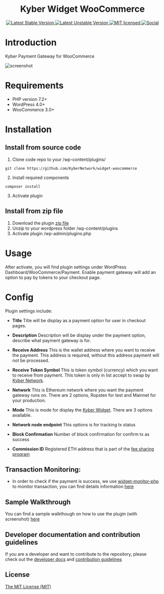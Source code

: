 <h1 align="center">Kyber Widget WooCommerce</h1>
<p align="center" style="text-align: center;">
<a href="https://packagist.org/packages/kyber-network/widget-woocommerce">
  <img src="https://poser.pugx.org/kyber-network/widget-woocommerce/version" alt="Latest Stable Version" />
</a>
<a href="//packagist.org/packages/kyber-network/widget-woocommerce">
  <img src="https://poser.pugx.org/kyber-network/widget-woocommerce/v/unstable" alt="Latest Unstable Version" />
</a>
<a href="./LICENSE">
  <img src="https://img.shields.io/badge/license-MIT-green.svg" alt="MIT licensed" />
</a>
<a href="https://t.me/KyberDeveloper">
  <img src="https://img.shields.io/badge/chat%20on-telegram-brightgreen.svg" alt="Social" />
</a>
</p>

# Introduction

Kyber Payment Gateway for WooCommerce 

![screenshot](https://github.com/KyberNetwork/widget-woocommerce/blob/master/assets/images/screenshot-2.png)

# Requirements

- PHP version 7.2+
- WordPress 4.0+
- WooCommerce 3.0+

# Installation

## Install from source code

1. Clone code repo to your /wp-content/plugins/

```shell
git clone https://github.com/KyberNetwork/widget-woocommerce
```

2. Install required components

```shell
composer install
```

3. Activate plugin


## Install from zip file

1. Download the plugin [zip file](https://github.com/KyberNetwork/widget-woocommerce/releases)
2. Unzip to your wordpress folder /wp-content/plugins
3. Activate plugin /wp-admin/plugins.php

# Usage

After activate, you will find plugin settings under WordPress Dashboard/WooCommerce/Payment. Enable payment gateway will add an option to pay by tokens to your checkout page.

# Config

Plugin settings include:

- **Title**
  Title will be display as a payment option for user in checkout pages.


- **Description**
  Description will be display under the payment option, describe what payment gateway is for.


- **Receive Address**
  This is the wallet address where you want to receive the payment. This address is required, without this address payment will not be processed.

- **Receive Token Symbol**
  This is token symbol (currency) which you want to receive from payment. This token is only in list accept to swap by [Kyber Network](https://kyber.network/swap/eth_knc).

- **Network**
  This is Ethereum network where you want the payment gateway runs on. There are 2 options, Ropsten for test and Mainnet for your production.

- **Mode**
  This is mode for display the [Kyber Widget](https://developer.kyber.network/docs/WidgetOverview). There are 3 options available.

- **Network node endpoint**
  This options is for tracking tx status

- **Block Confirmation**
  Number of block confirmation for confirm tx as success

- **Commission ID**
  Registered ETH address that is part of the [fee sharing program](https://developer.kyber.network/docs/FeeSharingGuide)

## Transaction Monitoring:
- In order to check if the payment is success, we use [widget-monitor-php](https://github.com/KyberNetwork/widget-monitor-php) to monitor transaction, you can find details information [here](./tx_monitor.md)

## Sample Walkthrough

You can find a sample walkthough on how to use the plugin (with screenshot) [here](./Sample.md)

## Developer documentation and contribution guidelines

If you are a developer and want to contribute to the repository, please check out the [developer docs](./Developer.md) and [contribution guidelines](./CONTRIBUTING.md)
  
## License

[The MIT License (MIT)](LICENSE)
